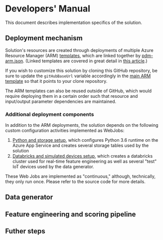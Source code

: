 # Developers' Manual

This document describes implementation specifics of the solution.

## Deployment mechanism

Solution's resources are created through deployments of multiple Azure Resource Manager (ARM) [templates](../src/ARMTemplates), which are linked together by [pdm-arm.json](../src/ARMTemplates/pdm-arm.json). (Linked templates are covered in great detail in [this article](https://docs.microsoft.com/en-us/azure/azure-resource-manager/resource-group-linked-templates).)

If you wish to customize this solution by cloning this GitHub repository, be sure to update the ```gitHubBaseUrl``` variable accordingly in the [main ARM template](../src/ARMTemplates/pdm-arm.json#L60) so that it points to your clone repository.

The ARM templates can also be reused outside of GitHub, which would require deploying them in a certain order such that resource and input/output parameter dependencies are maintained.

### Additional deployment components

In addition to the ARM deployments, the solution depends on the following custom configuration activities implemented as WebJobs:

1. [Python and storage setup](../src/WebApp/App_Data/jobs/continuous/PythonAndStorageSetup), which configures Python 3.6 runtime on the Azure App Service and creates several storage tables used by the solution
2. [Databricks and simulated devices setup](../src/WebApp/App_Data/jobs/continuous/DatabricksAndSimulatedDevicesSetup), which creates a databricks cluster used for real-time feature engineering as well as several "test" IoT devices used by the data generator.

These Web Jobs are implemented as "continuous," although, technically, they only run once. Please refer to the source code for more details.

## Data generator



## Feature engineering and scoring pipeline

## Futher steps
